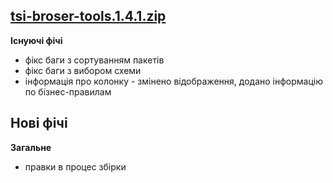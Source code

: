 ## **[tsi-broser-tools.1.4.1.zip](https://github.com/VitaliySimkin/tsi-browser-tools/files/3937122/dist.zip)**

**Існуючі фічі**
- фікс баги з сортуванням пакетів
- фікс баги з вибором схеми
- інформація про колонку - змінено відображення, додано інформацію по бізнес-правилам

**Нові фічі**
-

**Загальне**
- правки в процес збірки